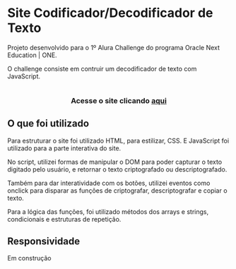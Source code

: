 # Site Codificador/Decodificador de Texto

Projeto desenvolvido para o 1º Alura Challenge do programa Oracle Next Education | ONE.  

O challenge consiste em contruir um decodificador de texto com JavaScript.

![]()

### <center> Acesse o site clicando [aqui](https://joi-gn.github.io/codificador_de_texto_js/)

## O que foi utilizado
Para estruturar o site foi utilizado HTML, para estilizar, CSS. E JavaScript foi utilizado para a parte interativa do site.

No script, utilizei formas de manipular o DOM para poder capturar o texto digitado pelo usuário, e retornar o texto criptografado ou descriptografado.  

Também para dar interatividade com os botões, utilizei eventos como onclick para disparar as funções de criptografar, descriptografar e copiar o texto.   

Para a lógica das funções, foi utilizado métodos dos arrays e strings, condicionais e estruturas de repetição.

## Responsividade
Em construção
